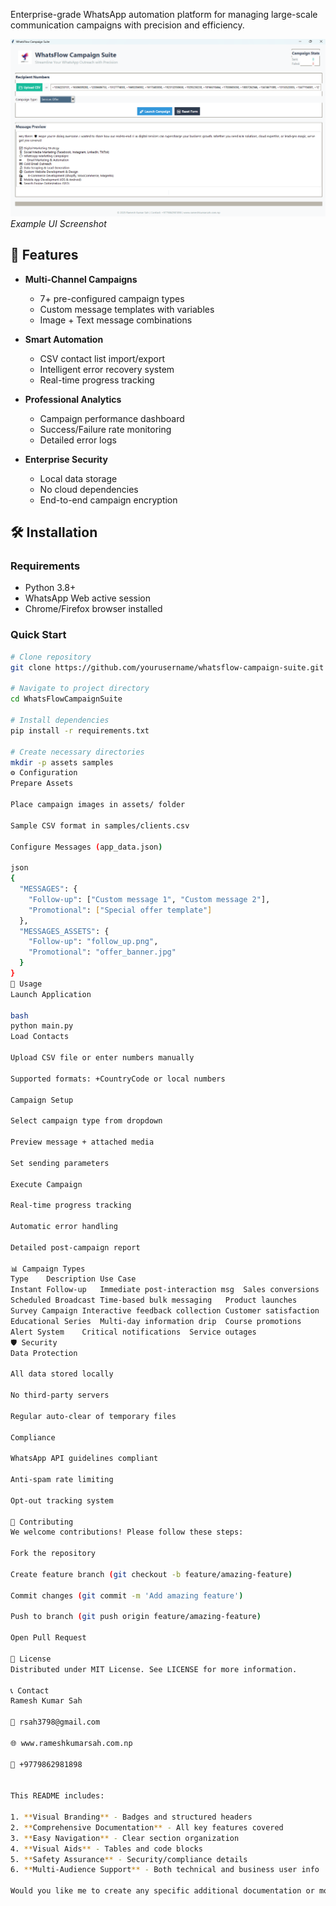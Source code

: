 Enterprise-grade WhatsApp automation platform for managing large-scale communication campaigns with precision and efficiency.

![WhatsFlow UI Demo](assets/demo_screenshot.png) *Example UI Screenshot*

## 🌟 Features

- **Multi-Channel Campaigns**
  - 7+ pre-configured campaign types
  - Custom message templates with variables
  - Image + Text message combinations

- **Smart Automation**
  - CSV contact list import/export
  - Intelligent error recovery system
  - Real-time progress tracking

- **Professional Analytics**
  - Campaign performance dashboard
  - Success/Failure rate monitoring
  - Detailed error logs

- **Enterprise Security**
  - Local data storage
  - No cloud dependencies
  - End-to-end campaign encryption

## 🛠️ Installation

### Requirements
- Python 3.8+
- WhatsApp Web active session
- Chrome/Firefox browser installed

### Quick Start
```bash
# Clone repository
git clone https://github.com/yourusername/whatsflow-campaign-suite.git

# Navigate to project directory
cd WhatsFlowCampaignSuite

# Install dependencies
pip install -r requirements.txt

# Create necessary directories
mkdir -p assets samples
⚙️ Configuration
Prepare Assets

Place campaign images in assets/ folder

Sample CSV format in samples/clients.csv

Configure Messages (app_data.json)

json
{
  "MESSAGES": {
    "Follow-up": ["Custom message 1", "Custom message 2"],
    "Promotional": ["Special offer template"]
  },
  "MESSAGES_ASSETS": {
    "Follow-up": "follow_up.png",
    "Promotional": "offer_banner.jpg"
  }
}
🚦 Usage
Launch Application

bash
python main.py
Load Contacts

Upload CSV file or enter numbers manually

Supported formats: +CountryCode or local numbers

Campaign Setup

Select campaign type from dropdown

Preview message + attached media

Set sending parameters

Execute Campaign

Real-time progress tracking

Automatic error handling

Detailed post-campaign report

📊 Campaign Types
Type	Description	Use Case
Instant Follow-up	Immediate post-interaction msg	Sales conversions
Scheduled Broadcast	Time-based bulk messaging	Product launches
Survey Campaign	Interactive feedback collection	Customer satisfaction
Educational Series	Multi-day information drip	Course promotions
Alert System	Critical notifications	Service outages
🛡️ Security
Data Protection

All data stored locally

No third-party servers

Regular auto-clear of temporary files

Compliance

WhatsApp API guidelines compliant

Anti-spam rate limiting

Opt-out tracking system

🤝 Contributing
We welcome contributions! Please follow these steps:

Fork the repository

Create feature branch (git checkout -b feature/amazing-feature)

Commit changes (git commit -m 'Add amazing feature')

Push to branch (git push origin feature/amazing-feature)

Open Pull Request

📜 License
Distributed under MIT License. See LICENSE for more information.

📞 Contact
Ramesh Kumar Sah

📧 rsah3798@gmail.com

🌐 www.rameshkumarsah.com.np

📱 +9779862981898


This README includes:

1. **Visual Branding** - Badges and structured headers
2. **Comprehensive Documentation** - All key features covered
3. **Easy Navigation** - Clear section organization
4. **Visual Aids** - Tables and code blocks
5. **Safety Assurance** - Security/compliance details
6. **Multi-Audience Support** - Both technical and business user info

Would you like me to create any specific additional documentation or modify any section?